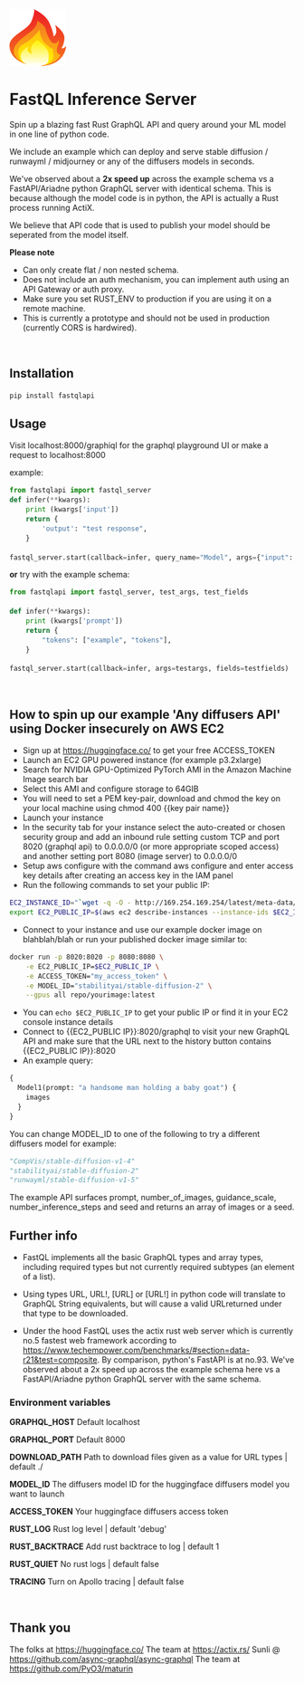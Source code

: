 <img src="fastql-logo.png" width="100" height="100">

# FastQL Inference Server

Spin up a blazing fast Rust GraphQL API and query around your ML model in one line of python code.

We include an example which can deploy and serve stable diffusion / runwayml / midjourney or any of the diffusers models in seconds.

We've observed about a **2x speed up** across the example schema vs a FastAPI/Ariadne python GraphQL server with identical schema. This is because although the model code is in python, the API is actually a Rust process running ActiX.

We believe that API code that is used to publish your model should be seperated from the model itself.

**Please note**

- Can only create flat / non nested schema.
- Does not include an auth mechanism, you can implement auth using an API Gateway or auth proxy.
- Make sure you set RUST_ENV to production if you are using it on a remote machine.
- This is currently a prototype and should not be used in production (currently CORS is hardwired).

<br/>

## Installation

```bash
pip install fastqlapi
```

## Usage

Visit localhost:8000/graphiql for the graphql playground UI or make a request to localhost:8000

example:

```python
from fastqlapi import fastql_server
def infer(**kwargs):
    print (kwargs['input'])
    return {
        'output': "test response",
    }

fastql_server.start(callback=infer, query_name="Model", args={"input": { "type": "String", "description": "this is my input field"}}, fields={"output": { "type": "String"}})
```

**or** try with the example schema:

```python
from fastqlapi import fastql_server, test_args, test_fields

def infer(**kwargs):
    print (kwargs['prompt'])
    return {
        "tokens": ["example", "tokens"],
    }

fastql_server.start(callback=infer, args=testargs, fields=testfields)
```

<br/>

## How to spin up our example 'Any diffusers API' using Docker insecurely on AWS EC2

- Sign up at https://huggingface.co/ to get your free ACCESS_TOKEN
- Launch an EC2 GPU powered instance (for example p3.2xlarge)
- Search for NVIDIA GPU-Optimized PyTorch AMI in the Amazon Machine Image search bar
- Select this AMI and configure storage to 64GIB
- You will need to set a PEM key-pair, download and chmod the key on your local machine using chmod 400 {{key pair name}}
- Launch your instance
- In the security tab for your instance select the auto-created or chosen security group and add an inbound rule setting custom TCP and port 8020 (graphql api) to 0.0.0.0/0 (or more appropriate scoped access) and another setting port 8080 (image server) to 0.0.0.0/0
- Setup aws configure with the command aws configure and enter access key details after creating an access key in the IAM panel
- Run the following commands to set your public IP:

```bash
EC2_INSTANCE_ID="`wget -q -O - http://169.254.169.254/latest/meta-data/instance-id || die \"wget instance-id has failed: $?\"`"
export EC2_PUBLIC_IP=$(aws ec2 describe-instances --instance-ids $EC2_INSTANCE_ID --query 'Reservations[*].Instances[*].PublicIpAddress' --output text)
```

- Connect to your instance and use our example docker image on blahblah/blah or run your published docker image similar to:

```bash
docker run -p 8020:8020 -p 8080:8080 \
    -e EC2_PUBLIC_IP=$EC2_PUBLIC_IP \
    -e ACCESS_TOKEN="my_access_token" \
    -e MODEL_ID="stabilityai/stable-diffusion-2" \
    --gpus all repo/yourimage:latest
```

- You can `echo $EC2_PUBLIC_IP` to get your public IP or find it in your EC2 console instance details
- Connect to {{EC2_PUBLIC IP}}:8020/graphql to visit your new GraphQL API and make sure that the URL next to the history button contains {{EC2_PUBLIC IP}}:8020
- An example query:

```graphql
{
  Model1(prompt: "a handsome man holding a baby goat") {
    images
  }
}
```

You can change MODEL_ID to one of the following to try a different diffusers model for example:

```python
"CompVis/stable-diffusion-v1-4"
"stabilityai/stable-diffusion-2"
"runwayml/stable-diffusion-v1-5"
```

The example API surfaces prompt, number_of_images, guidance_scale, number_inference_steps and seed and returns an array of images or a seed.
<br/>

## Further info

- FastQL implements all the basic GraphQL types and array types, including required types but not currently
  required subtypes (an element of a list).

- Using types URL, URL!, [URL] or [URL!] in python code will translate to GraphQL String equivalents, but will cause a valid URLreturned under that type to be downloaded.

- Under the hood FastQL uses the actix rust web server which is currently no.5 fastest web framework according to https://www.techempower.com/benchmarks/#section=data-r21&test=composite. By comparison, python's FastAPI is at no.93. We've observed about a 2x speed up across the example schema here vs a FastAPI/Ariadne python GraphQL server with the same schema.
  <br/>

### Environment variables

**GRAPHQL_HOST**
Default localhost

**GRAPHQL_PORT**
Default 8000

**DOWNLOAD_PATH**
Path to download files given as a value for URL types | default ./

**MODEL_ID**
The diffusers model ID for the huggingface diffusers model you want to launch

**ACCESS_TOKEN**
Your huggingface diffusers access token

**RUST_LOG**
Rust log level | default 'debug'

**RUST_BACKTRACE**
Add rust backtrace to log | default 1

**RUST_QUIET**
No rust logs | default false

**TRACING**
Turn on Apollo tracing | default false

<br/>

## Thank you

The folks at https://huggingface.co/
The team at https://actix.rs/
Sunli @ https://github.com/async-graphql/async-graphql
The team at https://github.com/PyO3/maturin
